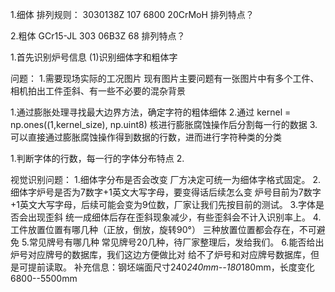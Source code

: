 1.细体
排列规则：
3030138Z
107 6800
20CrMoH
排列特点？

2.粗体
GCr15-JL
303
06B3Z
68
排列特点？

1.首先识别炉号信息
(1)识别细体字和粗体字


问题：
1.需要现场实际的工况图片
现有图片主要问题有一张图片中有多个工件、相机拍出工件歪斜、有一些不必要的混杂背景

1.通过膨胀处理寻找最大边界方法，确定字符的粗体细体
2.通过 kernel = np.ones((1,kernel_size), np.uint8) 核进行膨胀腐蚀操作后分割每一行的数据
3.可以直接通过膨胀腐蚀操作得到数据的行数，进而进行字符种类的分类


1.判断字体的行数，每一行的字体分布特点
2.


视觉识别问题：
1.细体字分布是否会改变
厂方决定可统一为细体字格式固定。
2.细体字炉号是否为7数字+1英文大写字母，要变得话后续怎么变
炉号目前为7数字+1英文大写字母，后续可能会变为9位数，厂家让我们先按目前的测试。
3.字体是否会出现歪斜
统一成细体后存在歪斜现象减少，有些歪斜会不计入识别率上。
4.工件放置位置有哪几种（正放，倒放，旋转90°）
三种放置位置都会存在，不可避免
5.常见牌号有哪几种
常见牌号20几种，待厂家整理后，发给我们。
6.能否给出炉号对应牌号的数据库，我们这边方便做比对
给不了炉号和对应牌号数据库，但是可提前读取。
补充信息：钢坯端面尺寸240*240mm--180*180mm，长度变化6800--5500mm